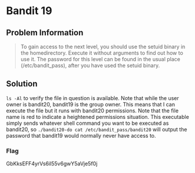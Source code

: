 # Bandit 19

## Problem Information 
  > To gain access to the next level, you should use the setuid binary in the homedirectory. Execute it without arguments to find out how to use it. The password for this level can be found in the usual place (/etc/bandit_pass), after you have used the setuid binary.

## Solution
 `ls -Al` to verify the file in question is available. Note that while the user owner is bandit20, bandit19 is the group owner. This means that I can execute the file but it runs with bandit20 permissions. Note that the file name is red to indicate a heightened permissions situation. This executable simply sends whatever shell command you want to be executed as bandit20, so `./bandit20-do cat /etc/bandit_pass/bandit20` will output the password that bandit19 would normally never have access to.
 
 ### Flag
GbKksEFF4yrVs6il55v6gwY5aVje5f0j
